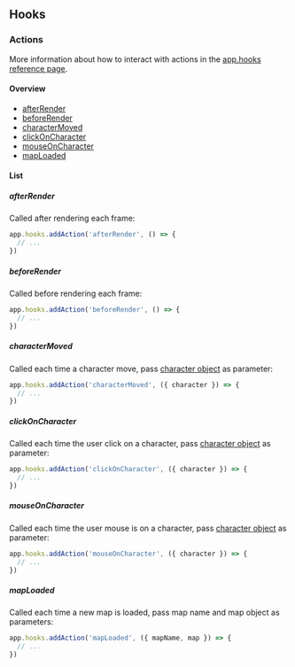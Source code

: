 ## Hooks

### Actions

More information about how to interact with actions in the [app.hooks reference page](./pages/reference/app.hooks.md).

#### Overview

- [afterRender](#afterRender)
- [beforeRender](#beforerender)
- [characterMoved](#charactermoved)
- [clickOnCharacter](#clickoncharacter)
- [mouseOnCharacter](#mouseoncharacter)
- [mapLoaded](#maploaded)

#### List

##### **afterRender**

Called after rendering each frame:
```javascript
app.hooks.addAction('afterRender', () => {
  // ...
})
```

##### **beforeRender**

Called before rendering each frame:
```javascript
app.hooks.addAction('beforeRender', () => {
  // ...
})
```

##### **characterMoved**
Called each time a character move, pass [character object](./pages/reference/character.md) as parameter:
```javascript
app.hooks.addAction('characterMoved', ({ character }) => {
  // ...
})
```

##### **clickOnCharacter**
Called each time the user click on a character, pass [character object](./pages/reference/character.md) as parameter:
```javascript
app.hooks.addAction('clickOnCharacter', ({ character }) => {
  // ...
})
```

##### **mouseOnCharacter**
Called each time the user mouse is on a character, pass [character object](./pages/reference/character.md) as parameter:
```javascript
app.hooks.addAction('mouseOnCharacter', ({ character }) => {
  // ...
})
```

##### **mapLoaded**
Called each time a new map is loaded, pass map name and map object as parameters:
```javascript
app.hooks.addAction('mapLoaded', ({ mapName, map }) => {
  // ...
})
```
